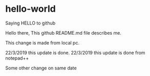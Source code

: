 # hello-world
Saying HELLO to github


Hello there,
This github README.md file describes me.

This change is made from local pc.

22/3/2019 this update is done.
22/3/2019 this update is done from notepad++

Some other change on same date
